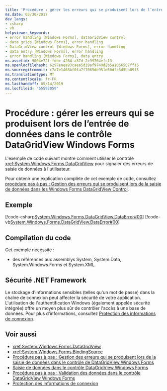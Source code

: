 ```yaml
---
title: 'Procédure : gérer les erreurs qui se produisent lors de l’entrée de données dans le contrôle DataGridView Windows Forms'
ms.date: 03/30/2017
dev_langs:
- csharp
- vb
helpviewer_keywords:
- error handling [Windows Forms], dataGridView control
- data grids [Windows Forms], error handling
- DataGridView control [Windows Forms], error handling
- data entry [Windows Forms], error handling
- error handling [Windows Forms], data entry
ms.assetid: 9004e72f-fdec-4264-a37d-2c99764efc13
ms.openlocfilehash: 6297eaea93caea5d19af9740d2b5a1066507ff15
ms.sourcegitcommit: c7a7e1468bf0fa7f7065de951d60dfc8d5ba89f5
ms.translationtype: MT
ms.contentlocale: fr-FR
ms.lasthandoff: 05/14/2019
ms.locfileid: "65592059"
---
```

# <a name="how-to-handle-errors-that-occur-during-data-entry-in-the-windows-forms-datagridview-control"></a>Procédure : gérer les erreurs qui se produisent lors de l’entrée de données dans le contrôle DataGridView Windows Forms
L'exemple de code suivant montre comment utiliser le contrôle <xref:System.Windows.Forms.DataGridView> pour signaler des erreurs de saisie de données à l'utilisateur.  
  
 Pour obtenir une explication complète de cet exemple de code, consultez [procédure pas à pas : Gestion des erreurs qui se produisent lors de la saisie de données dans les Windows Forms DataGridView Control](handling-errors-that-occur-during-data-entry-in-the-datagrid.md).  
  
## <a name="example"></a>Exemple  
 [!code-csharp[System.Windows.Forms.DataGridView.DataError#00](~/samples/snippets/csharp/VS_Snippets_Winforms/System.Windows.Forms.DataGridView.DataError/CS/errorhandling.cs#00)]
 [!code-vb[System.Windows.Forms.DataGridView.DataError#00](~/samples/snippets/visualbasic/VS_Snippets_Winforms/System.Windows.Forms.DataGridView.DataError/VB/errorhandling.vb#00)]  
  
## <a name="compiling-the-code"></a>Compilation du code  
 Cet exemple nécessite :  
  
- des références aux assemblys System, System.Data, System.Windows.Forms et System.XML.  
  
## <a name="net-framework-security"></a>Sécurité .NET Framework  
 Le stockage d'informations sensibles (telles qu'un mot de passe) dans la chaîne de connexion peut affecter la sécurité de votre application. L'utilisation de l'authentification Windows (également appelée sécurité intégrée) offre un moyen plus sûr de contrôler l'accès à une base de données. Pour plus d’informations, consultez [Protection des informations de connexion](../../data/adonet/protecting-connection-information.md).  
  
## <a name="see-also"></a>Voir aussi

- <xref:System.Windows.Forms.DataGridView>
- <xref:System.Windows.Forms.BindingSource>
- [Procédure pas à pas : Gestion des erreurs qui se produisent lors de la saisie de données dans le contrôle de DataGridView Windows Forms](handling-errors-that-occur-during-data-entry-in-the-datagrid.md)
- [Saisie de données dans le contrôle DataGridView Windows Forms](data-entry-in-the-windows-forms-datagridview-control.md)
- [Procédure pas à pas : Validation des données dans le contrôle DataGridView Windows Forms](walkthrough-validating-data-in-the-windows-forms-datagridview-control.md)
- [Protection des informations de connexion](../../data/adonet/protecting-connection-information.md)

